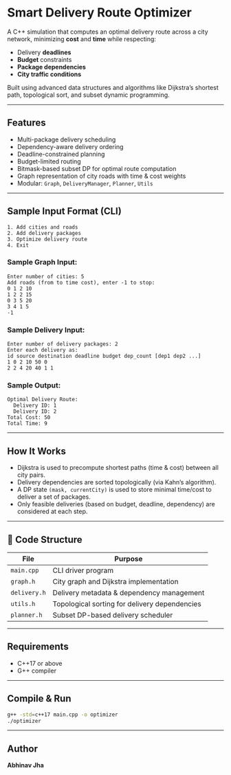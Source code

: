  # Smart Delivery Route Optimizer

A C++ simulation that computes an optimal delivery route across a city network, minimizing **cost** and **time** while respecting:

- Delivery **deadlines**
- **Budget** constraints
- **Package dependencies**
- **City traffic conditions**

Built using advanced data structures and algorithms like Dijkstra’s shortest path, topological sort, and subset dynamic programming.

---

## Features

- Multi-package delivery scheduling
- Dependency-aware delivery ordering
- Deadline-constrained planning
- Budget-limited routing
- Bitmask-based subset DP for optimal route computation
- Graph representation of city roads with time & cost weights
- Modular: `Graph`, `DeliveryManager`, `Planner`, `Utils`

---

## Sample Input Format (CLI)

```
1. Add cities and roads
2. Add delivery packages
3. Optimize delivery route
4. Exit
```

### Sample Graph Input:
```
Enter number of cities: 5
Add roads (from to time cost), enter -1 to stop:
0 1 2 10
1 2 2 15
0 3 5 20
3 4 1 5
-1
```

### Sample Delivery Input:
```
Enter number of delivery packages: 2
Enter each delivery as:
id source destination deadline budget dep_count [dep1 dep2 ...]
1 0 2 10 50 0
2 2 4 20 40 1 1
```

### Sample Output:
```
Optimal Delivery Route:
  Delivery ID: 1
  Delivery ID: 2
Total Cost: 50
Total Time: 9
```

---

## How It Works

- Dijkstra is used to precompute shortest paths (time & cost) between all city pairs.
- Delivery dependencies are sorted topologically (via Kahn’s algorithm).
- A DP state `(mask, currentCity)` is used to store minimal time/cost to deliver a set of packages.
- Only feasible deliveries (based on budget, deadline, dependency) are considered at each step.

---

## 📁 Code Structure

| File | Purpose |
|------|---------|
| `main.cpp` | CLI driver program |
| `graph.h` | City graph and Dijkstra implementation |
| `delivery.h` | Delivery metadata & dependency management |
| `utils.h` | Topological sorting for delivery dependencies |
| `planner.h` | Subset DP-based delivery scheduler |

---

## Requirements

- C++17 or above
- G++ compiler

---

## Compile & Run

```bash
g++ -std=c++17 main.cpp -o optimizer
./optimizer
```

---

## Author

**Abhinav Jha**
